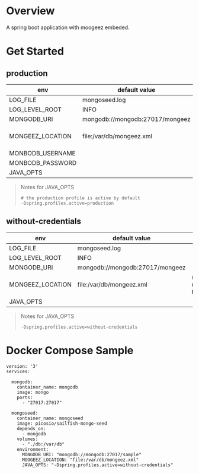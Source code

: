 # Overview

A spring boot application with moogeez embeded.

# Get Started

## production

env | default value | desc
---|---|---
LOG_FILE | mongoseed.log 
LOG_LEVEL_ROOT | INFO
MONGODB_URI | mongodb://mongodb:27017/mongeez
MONGEEZ_LOCATION | file:/var/db/mongeez.xml | spring resource format 
MONBODB_USERNAME |
MONBODB_PASSWORD |
JAVA_OPTS | 

> Notes for JAVA_OPTS
>
>```
># the production profile is active by default
>-Dspring.profiles.active=production  
>```

## without-credentials

env | default value | desc
---|---|---
LOG_FILE | mongoseed.log 
LOG_LEVEL_ROOT | INFO
MONGODB_URI | mongodb://mongodb:27017/mongeez
MONGEEZ_LOCATION | file:/var/db/mongeez.xml  | spring resource format
JAVA_OPTS | 

> Notes for JAVA_OPTS
>
>```
>-Dspring.profiles.active=without-credentials
>```

# Docker Compose Sample 

```
version: '3'
services:

  mongodb:
    container_name: mongodb
    image: mongo
    ports:
      - "27017:27017"

  mongoseed:
    container_name: mongoseed
    image: picosio/sailfish-mongo-seed
    depends_on:
      - mongodb
    volumes:
      - "./db:/var/db"
    environment:
      MONGODB_URI: "mongodb://mongodb:27017/sample"
      MOOGEEZ_LOCATION: "file:/var/db/mongeez.xml"
      JAVA_OPTS: "-Dspring.profiles.active=without-credentials"
```